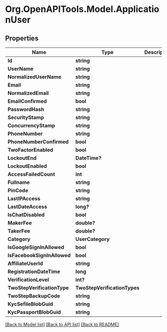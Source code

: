 # Org.OpenAPITools.Model.ApplicationUser
## Properties

Name | Type | Description | Notes
------------ | ------------- | ------------- | -------------
**Id** | **string** |  | [optional] 
**UserName** | **string** |  | [optional] 
**NormalizedUserName** | **string** |  | [optional] 
**Email** | **string** |  | [optional] 
**NormalizedEmail** | **string** |  | [optional] 
**EmailConfirmed** | **bool** |  | [optional] 
**PasswordHash** | **string** |  | [optional] 
**SecurityStamp** | **string** |  | [optional] 
**ConcurrencyStamp** | **string** |  | [optional] 
**PhoneNumber** | **string** |  | [optional] 
**PhoneNumberConfirmed** | **bool** |  | [optional] 
**TwoFactorEnabled** | **bool** |  | [optional] 
**LockoutEnd** | **DateTime?** |  | [optional] 
**LockoutEnabled** | **bool** |  | [optional] 
**AccessFailedCount** | **int** |  | [optional] 
**Fullname** | **string** |  | [optional] 
**PinCode** | **string** |  | [optional] 
**LastIPAccess** | **string** |  | [optional] 
**LastDateAccess** | **long?** |  | [optional] 
**IsChatDisabled** | **bool** |  | [optional] 
**MakerFee** | **double?** |  | [optional] 
**TakerFee** | **double?** |  | [optional] 
**Category** | **UserCategory** |  | [optional] 
**IsGoogleSignInAllowed** | **bool** |  | [optional] 
**IsFacebookSignInAllowed** | **bool** |  | [optional] 
**AffiliateUserId** | **string** |  | [optional] 
**RegistrationDateTime** | **long** |  | [optional] 
**VerificationLevel** | **int?** |  | [optional] 
**TwoStepVerificationType** | **TwoStepVerificationTypes** |  | [optional] 
**TwoStepBackupCode** | **string** |  | [optional] 
**KycSefileBlobGuid** | **string** |  | [optional] 
**KycPassportBlobGuid** | **string** |  | [optional] 

[[Back to Model list]](../README.md#documentation-for-models) [[Back to API list]](../README.md#documentation-for-api-endpoints) [[Back to README]](../README.md)

